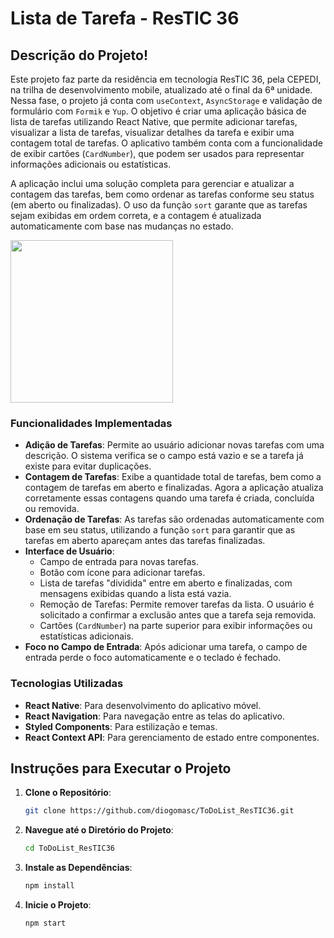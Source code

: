 # Lista de Tarefa - ResTIC 36

## Descrição do Projeto!

Este projeto faz parte da residência em tecnologia ResTIC 36, pela CEPEDI, na trilha de desenvolvimento mobile, atualizado até o final da 6ª unidade. Nessa fase, o projeto já conta com `useContext`, `AsyncStorage` e validação de formulário com `Formik` e `Yup`. O objetivo é criar uma aplicação básica de lista de tarefas utilizando React Native, que permite adicionar tarefas, visualizar a lista de tarefas, visualizar detalhes da tarefa e exibir uma contagem total de tarefas. O aplicativo também conta com a funcionalidade de exibir cartões (`CardNumber`), que podem ser usados para representar informações adicionais ou estatísticas.

A aplicação inclui uma solução completa para gerenciar e atualizar a contagem das tarefas, bem como ordenar as tarefas conforme seu status (em aberto ou finalizadas). O uso da função `sort` garante que as tarefas sejam exibidas em ordem correta, e a contagem é atualizada automaticamente com base nas mudanças no estado.

<p aling="center">
   <img width="260" heitgh="100" src="https://github.com/user-attachments/assets/698b3a0b-3e53-496b-a02b-4fcbfe0da81f">
</p>

### Funcionalidades Implementadas

- **Adição de Tarefas**: Permite ao usuário adicionar novas tarefas com uma descrição. O sistema verifica se o campo está vazio e se a tarefa já existe para evitar duplicações.
- **Contagem de Tarefas**: Exibe a quantidade total de tarefas, bem como a contagem de tarefas em aberto e finalizadas. Agora a aplicação atualiza corretamente essas contagens quando uma tarefa é criada, concluída ou removida.
- **Ordenação de Tarefas**: As tarefas são ordenadas automaticamente com base em seu status, utilizando a função `sort` para garantir que as tarefas em aberto apareçam antes das tarefas finalizadas.
- **Interface de Usuário**:
  - Campo de entrada para novas tarefas.
  - Botão com ícone para adicionar tarefas.
  - Lista de tarefas "dividida" entre em aberto e finalizadas, com mensagens exibidas quando a lista está vazia.
  - Remoção de Tarefas: Permite remover tarefas da lista. O usuário é solicitado a confirmar a exclusão antes que a tarefa seja removida.
  - Cartões (`CardNumber`) na parte superior para exibir informações ou estatísticas adicionais.
- **Foco no Campo de Entrada**: Após adicionar uma tarefa, o campo de entrada perde o foco automaticamente e o teclado é fechado.

### Tecnologias Utilizadas

- **React Native**: Para desenvolvimento do aplicativo móvel.
- **React Navigation**: Para navegação entre as telas do aplicativo.
- **Styled Components**: Para estilização e temas.
- **React Context API**: Para gerenciamento de estado entre componentes.

## Instruções para Executar o Projeto

1. **Clone o Repositório**:

   ```bash
   git clone https://github.com/diogomasc/ToDoList_ResTIC36.git
   ```

2. **Navegue até o Diretório do Projeto**:

   ```bash
   cd ToDoList_ResTIC36
   ```

3. **Instale as Dependências**:

   ```bash
   npm install
   ```

4. **Inicie o Projeto**:
   ```bash
   npm start
   ```

